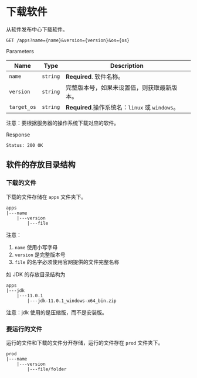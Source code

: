 # 下载软件

从软件发布中心下载软件。

```text
GET /apps?name={name}&version={version}&os={os}
```

Parameters

| Name | Type | Description |
|------|------|-------------|
| `name` | `string` | **Required**. 软件名称。 |
| `version` | `string` | 完整版本号，如果未设置值，则获取最新版本。 |
| `target_os` | `string` | **Required**.操作系统名：`linux` 或 `windows`。 |

注意：要根据服务器的操作系统下载对应的软件。

Response

```text
Status: 200 OK
```

## 软件的存放目录结构

### 下载的文件

下载的文件存储在 `apps` 文件夹下。

```text
apps
|---name
    |---version
        |---file
```

注意：

1. `name` 使用小写字母
2. `version` 是完整版本号
3. `file` 的名字必须使用官网提供的文件完整名称

如 JDK 的存放目录结构为

```text
apps
|---jdk
    |---11.0.1
        |---jdk-11.0.1_windows-x64_bin.zip
```

注意：jdk 使用的是压缩版，而不是安装版。

### 要运行的文件

运行的文件和下载的文件分开存储，运行的文件存在 `prod` 文件夹下。

```text
prod
|---name
    |---version
        |---file/folder
```
